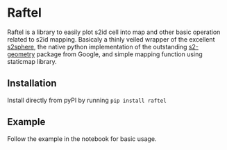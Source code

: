 # Raftel

Raftel is a library to easily plot s2id cell into map and other basic operation related to s2id mapping.
Basicaly a thinly veiled wrapper of the excellent [s2sphere](https://github.com/sidewalklabs/s2sphere), the native python implementation of the outstanding [s2-geometry](https://github.com/google/s2geometry) package from Google, and simple mapping function using staticmap library.

## Installation
Install directly from pyPI by running `pip install raftel`

## Example
Follow the example in the notebook for basic usage.
